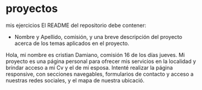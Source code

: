# proyectos
mis ejercicios
El README del repositorio debe contener:
- Nombre y Apellido, comisión, y una breve descripción del proyecto
acerca de los temas aplicados en el proyecto.

Hola, mi nombre es cristian Damiano, comisión 16 de los días jueves. Mi proyecto es una página personal para ofrecer mis servicios en la localidad y  brindar acceso a mi Cv y el de mi esposa.  Intenté realizar la página responsive, con secciones navegables, formularios de contacto y acceso a nuestras redes sociales, y el mapa de nuestra ubicació.
